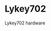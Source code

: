 # Lykey702
Lykey702 hardware 
<!-- 300x50 -->
<script src="//embed.bannerboo.com/b1c320b3624b9" async></script>	
